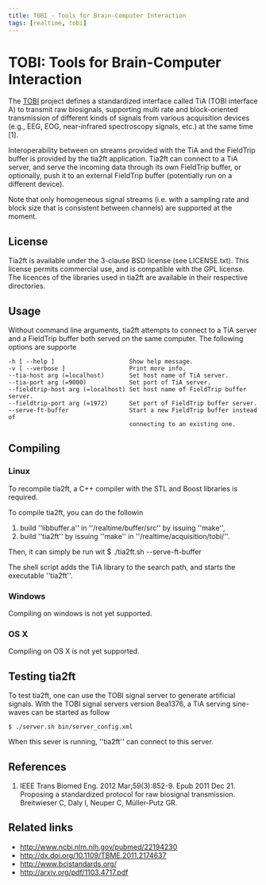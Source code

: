 ```yaml
---
title: TOBI - Tools for Brain-Computer Interaction
tags: [realtime, tobi]
---
```


# TOBI: Tools for Brain-Computer Interaction

The [TOBI](http://www.tobi-project.org) project defines a standardized interface called TiA (TOBI interface A) to transmit raw biosignals, supporting multi rate and block-oriented transmission of different kinds of signals from various acquisition devices (e.g., EEG, EOG, near-infrared spectroscopy signals, etc.) at the same time [1].

Interoperability between on streams provided with the TiA and the FieldTrip buffer is provided by the tia2ft application. Tia2ft can connect to a TiA server, and serve the incoming data through its own FieldTrip buffer, or optionally, push it to an external FieldTrip buffer (potentially run on a different device).

Note that only homogeneous signal streams (i.e. with a sampling rate and block size that is consistent between channels) are supported at the moment.

## License

Tia2ft is available under the 3-clause BSD license (see LICENSE.txt). This
license permits commercial use, and is compatible with the GPL license. The
licences of the libraries used in tia2ft are available in their respective
directories.

## Usage

Without command line arguments, tia2ft attempts to connect to a TiA server and
a FieldTrip buffer both served on the same computer. The following options are
supporte

    -h [ --help ]                     Show help message.
    -v [ --verbose ]                  Print more info.
    --tia-host arg (=localhost)       Set host name of TiA server.
    --tia-port arg (=9000)            Set port of TiA server.
    --fieldtrip-host arg (=localhost) Set host name of FieldTrip buffer server.
    --fieldtrip-port arg (=1972)      Set port of FieldTrip buffer server.
    --serve-ft-buffer                 Start a new FieldTrip buffer instead of
                                      connecting to an existing one.

## Compiling

### Linux

To recompile tia2ft, a C++ compiler with the STL and Boost libraries is
required.

To compile tia2ft, you can do the followin

1.  build ''libbuffer.a'' in ''/realtime/buffer/src'' by issuing ''make'',
2.  build ''tia2ft'' by issuing ''make'' in ''/realtime/acquisition/tobi/''.

Then, it can simply be run wit
\$ ./tia2ft.sh --serve-ft-buffer

The shell script adds the TiA library to the search path, and starts the
executable ''tia2ft''.

### Windows

Compiling on windows is not yet supported.

### OS X

Compiling on OS X is not yet supported.

## Testing tia2ft

To test tia2ft, one can use the TOBI signal server to generate artificial
signals. With the TOBI signal servers version 8ea1376, a TiA serving
sine-waves can be started as follow

    $ ./server.sh bin/server_config.xml

When this sever is running, ''tia2ft'' can connect to this server.

## References

1.  IEEE Trans Biomed Eng. 2012 Mar;59(3):852-9. Epub 2011 Dec 21. Proposing a standardized protocol for raw biosignal transmission. Breitwieser C, Daly I, Neuper C, Müller-Putz GR.

## Related links

- http://www.ncbi.nlm.nih.gov/pubmed/22194230
- http://dx.doi.org/10.1109/TBME.2011.2174637
- http://www.bcistandards.org/
- http://arxiv.org/pdf/1103.4717.pdf
